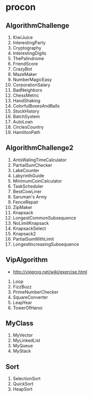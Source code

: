 procon
======

## AlgorithmChallenge
1. KiwiJuice
2. InterestingParty
3. Cryptography
4. InterestingDigits
5. ThePalindrome
6. FriendScore
7. CrazyBot
8. MazeMaker
9. NumberMagicEasy
10. CorporationSalary
11. BadNeighbors
12. ChessMetric
13. HandShaking
14. ColorfulBoxesAndBalls
15. StockHistory
16. BatchSystem
17. AutoLoan
18. CirclesCountry
19. HamiltonPath

## AlgorithmChallenge2
1. AntsWalingTimeCalculator
2. PartialSumChecker
3. LakeCounter
4. LabyrinthGuide
5. MinimumCoinCalculator
6. TaskScheduler
7. BestCowLiner
8. Saruman's Army
9. FenceRepair
10. ZipMaker
11. Knapsack
12. LongestCommonSubsequence
13. NoLimitKnapsack
14. KnapsackSelect
15. Knapsack2
16. PartialSumWithLimit
17. LongestIncreasingSubsequence

## VipAlgorithm
- http://vipprog.net/wiki/exercise.html
1. Loop
2. FizzBuzz
3. PrimeNumberChecker
4. SquareConverter
5. LeapYear
6. TowerOfHanoi

## MyClass
1. MyVector
2. MyLinkedList
3. MyQueue
4. MyStack

## Sort
1. SelectionSort
2. QuickSort
3. HeapSort
